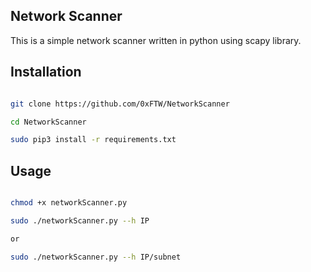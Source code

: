 ## Network Scanner

This is a simple network scanner written in python using scapy library.

## Installation

```bash

git clone https://github.com/0xFTW/NetworkScanner

cd NetworkScanner

sudo pip3 install -r requirements.txt

```

## Usage

```bash

chmod +x networkScanner.py

sudo ./networkScanner.py --h IP

or

sudo ./networkScanner.py --h IP/subnet

```

